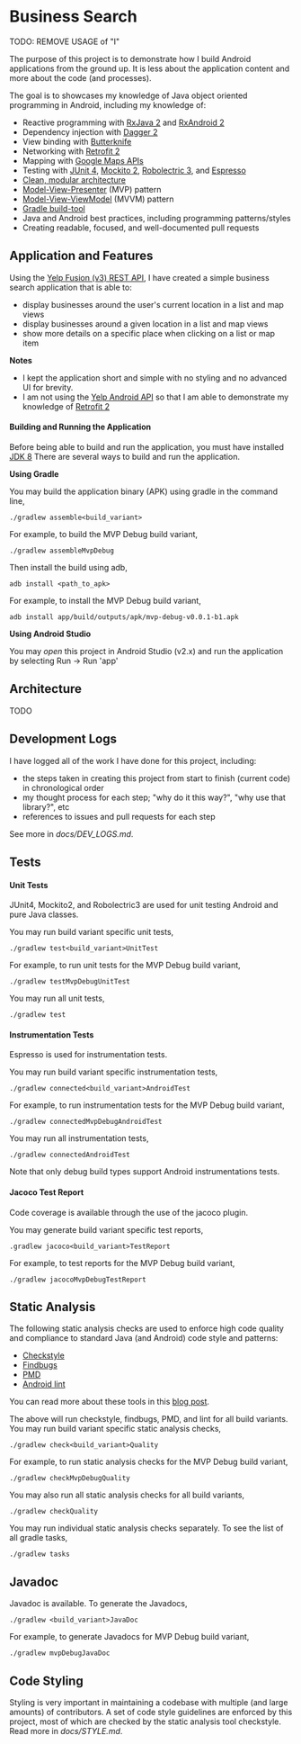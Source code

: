 # Business Search

TODO: REMOVE USAGE of "I"

The purpose of this project is to demonstrate how I build Android applications from the ground up.
It is less about the application content and more about the code (and processes). 

The goal is to showcases my knowledge of Java object oriented programming in Android, including my knowledge of:

- Reactive programming with [RxJava 2](https://github.com/ReactiveX/RxJava/tree/2.x) and 
  [RxAndroid 2](https://github.com/ReactiveX/RxAndroid/tree/2.x)
- Dependency injection with [Dagger 2](https://github.com/google/dagger/tree/dagger-2.10-rc4)
- View binding with [Butterknife](https://github.com/JakeWharton/butterknife/tree/butterknife-parent-7.0.1)
- Networking with [Retrofit 2](https://github.com/square/retrofit/tree/parent-2.2.0)
- Mapping with [Google Maps APIs](https://developers.google.com/maps/documentation/android-api/)
- Testing with [JUnit 4](https://github.com/junit-team/junit4/blob/master/doc/ReleaseNotes4.12.md), 
  [Mockito 2](https://github.com/mockito/mockito/tree/release/2.x), 
  [Robolectric 3](https://github.com/robolectric/robolectric/tree/robolectric-3.3.2), and
  [Espresso](https://google.github.io/android-testing-support-library/docs/espresso/index.html)
- [Clean, modular architecture](https://github.com/android10/Android-CleanArchitecture)
- [Model-View-Presenter](https://en.wikipedia.org/wiki/Model%E2%80%93view%E2%80%93presenter) (MVP) pattern
- [Model-View-ViewModel](https://en.wikipedia.org/wiki/Model%E2%80%93view%E2%80%93viewmodel) (MVVM) pattern
- [Gradle build-tool](https://docs.gradle.org/3.4.1/userguide/userguide.html)
- Java and Android best practices, including programming patterns/styles
- Creating readable, focused, and well-documented pull requests


## Application and Features

Using the [Yelp Fusion (v3) REST API](https://www.yelp.com/developers/documentation/v3/get_started), 
I have created a simple business search application that is able to:

- display businesses around the user's current location in a list and map views
- display businesses around a given location in a list and map views
- show more details on a specific place when clicking on a list or map item

**Notes**

- I kept the application short and simple with no styling and no advanced UI for brevity. 
- I am not using the [Yelp Android API](https://github.com/Yelp/yelp-android) so that I am able to 
  demonstrate my knowledge of [Retrofit 2](https://github.com/square/retrofit/tree/parent-2.2.0)

#### Building and Running the Application

Before being able to build and run the application, you must have installed 
[JDK 8](http://www.oracle.com/technetwork/java/javase/downloads/jdk8-downloads-2133151.html) 
There are several ways to build and run the application.

**Using Gradle**

You may build the application binary (APK) using gradle in the command line,

```
./gradlew assemble<build_variant>
```

For example, to build the MVP Debug build variant,

```
./gradlew assembleMvpDebug
```

Then install the build using adb,

```
adb install <path_to_apk>
```

For example, to install the MVP Debug build variant,

```
adb install app/build/outputs/apk/mvp-debug-v0.0.1-b1.apk
```

**Using Android Studio**

You may *open* this project in Android Studio (v2.x) and run the application by selecting
Run -> Run 'app'


## Architecture

TODO


## Development Logs

I have logged all of the work I have done for this project, including:

- the steps taken in creating this project from start to finish (current code) in chronological order
- my thought process for each step; "why do it this way?", "why use that library?", etc
- references to issues and pull requests for each step
 
See more in *docs/DEV_LOGS.md*.


## Tests

#### Unit Tests

JUnit4, Mockito2, and Robolectric3 are used for unit testing Android and pure Java classes.

You may run build variant specific unit tests,

```
./gradlew test<build_variant>UnitTest
```

For example, to run unit tests for the MVP Debug build variant,

```
./gradlew testMvpDebugUnitTest
```
You may run all unit tests,

```
./gradlew test
```

#### Instrumentation Tests

Espresso is used for instrumentation tests.

You may run build variant specific instrumentation tests,

```
./gradlew connected<build_variant>AndroidTest
```

For example, to run instrumentation tests for the MVP Debug build variant,

```
./gradlew connectedMvpDebugAndroidTest
```

You may run all instrumentation tests,

```
./gradlew connectedAndroidTest
```

Note that only debug build types support Android instrumentations tests.

#### Jacoco Test Report

Code coverage is available through the use of the jacoco plugin.

You may generate build variant specific test reports,

```
.gradlew jacoco<build_variant>TestReport
```

For example, to test reports for the MVP Debug build variant,

```
./gradlew jacocoMvpDebugTestReport
```


## Static Analysis

The following static analysis checks are used to enforce high code quality and compliance to standard Java (and Android) 
code style and patterns:

- [Checkstyle](http://checkstyle.sourceforge.net/)
- [Findbugs](http://findbugs.sourceforge.net/)
- [PMD](https://pmd.github.io/)
- [Android lint](http://tools.android.com/tips/lint)

You can read more about these tools in this 
[blog post](http://vincentbrison.com/2014/07/19/how-to-improve-quality-and-syntax-of-your-android-code/).

The above will run checkstyle, findbugs, PMD, and lint for all build variants. 
You may run build variant specific static analysis checks,

```
./gradlew check<build_variant>Quality
```

For example, to run static analysis checks for the MVP Debug build variant,

```
./gradlew checkMvpDebugQuality
```


You may also run all static analysis checks for all build variants,

```
./gradlew checkQuality
```

You may run individual static analysis checks separately. 
To see the list of all gradle tasks,

```
./gradlew tasks
```


## Javadoc

Javadoc is available. To generate the Javadocs, 

```
./gradlew <build_variant>JavaDoc
```

For example, to generate Javadocs for MVP Debug build variant,

```
./gradlew mvpDebugJavaDoc
```


## Code Styling

Styling is very important in maintaining a codebase with multiple (and large amounts) of contributors.
A set of code style guidelines are enforced by this project, most of which are checked by
the static analysis tool checkstyle. Read more in *docs/STYLE.md*.